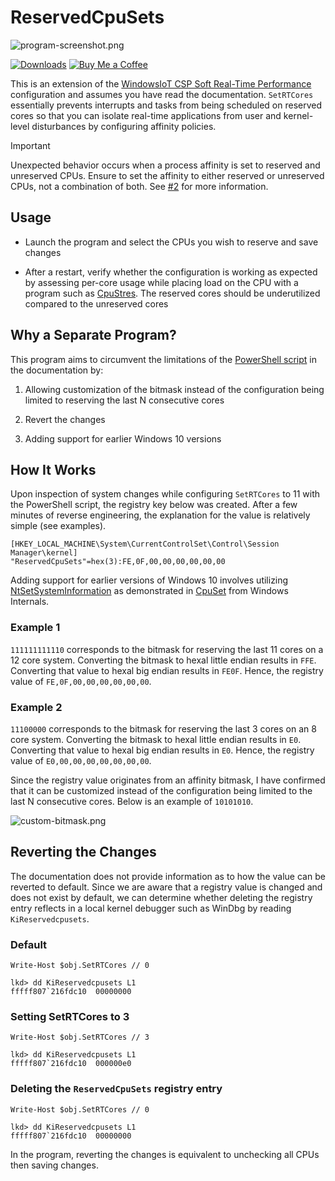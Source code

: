 # ReservedCpuSets

![program-screenshot.png](/assets/img/program-screenshot.png)

[![Downloads](https://img.shields.io/github/downloads/amitxv/ReservedCpuSets/total.svg)](https://github.com/amitxv/ReservedCpuSets/releases) [![Buy Me a Coffee](https://img.shields.io/badge/Buy%20Me%20a%20Coffee-Donate-orange?logo=buy-me-a-coffee)](https://www.buymeacoffee.com/amitxv)

This is an extension of the [WindowsIoT CSP Soft Real-Time Performance](https://learn.microsoft.com/en-us/windows/iot/iot-enterprise/soft-real-time/soft-real-time-device#use-mdm-bridge-wmi-provider-to-configure-the-windowsiot-csp) configuration and assumes you have read the documentation. ``SetRTCores`` essentially prevents interrupts and tasks from being scheduled on reserved cores so that you can isolate real-time applications from user and kernel-level disturbances by configuring affinity policies.

> [!IMPORTANT]
> Unexpected behavior occurs when a process affinity is set to reserved and unreserved CPUs. Ensure to set the affinity to either reserved or unreserved CPUs, not a combination of both. See [#2](https://github.com/amitxv/ReservedCpuSets/issues/2#issuecomment-1805837921) for more information.

## Usage

- Launch the program and select the CPUs you wish to reserve and save changes

- After a restart, verify whether the configuration is working as expected by assessing per-core usage while placing load on the CPU with a program such as [CpuStres](https://learn.microsoft.com/en-us/sysinternals/downloads/cpustres). The reserved cores should be underutilized compared to the unreserved cores

## Why a Separate Program?

This program aims to circumvent the limitations of the [PowerShell script](https://learn.microsoft.com/en-us/windows/iot/iot-enterprise/soft-real-time/soft-real-time-device#use-mdm-bridge-wmi-provider-to-configure-the-windowsiot-csp) in the documentation by:

1. Allowing customization of the bitmask instead of the configuration being limited to reserving the last N consecutive cores

2. Revert the changes

3. Adding support for earlier Windows 10 versions

## How It Works

Upon inspection of system changes while configuring ``SetRTCores`` to 11 with the PowerShell script, the registry key below was created. After a few minutes of reverse engineering, the explanation for the value is relatively simple (see examples).

```
[HKEY_LOCAL_MACHINE\System\CurrentControlSet\Control\Session Manager\kernel]
"ReservedCpuSets"=hex(3):FE,0F,00,00,00,00,00,00
```

Adding support for earlier versions of Windows 10 involves utilizing [NtSetSystemInformation](https://learn.microsoft.com/en-us/windows/win32/sysinfo/ntsetsysteminformation) as demonstrated in [CpuSet](https://github.com/zodiacon/WindowsInternals/tree/master/CpuSet) from Windows Internals.

### Example 1

``111111111110`` corresponds to the bitmask for reserving the last 11 cores on a 12 core system. Converting the bitmask to hexal little endian results in ``FFE``. Converting that value to hexal big endian results in ``FE0F``. Hence, the registry value of ``FE,0F,00,00,00,00,00,00``.

### Example 2

``11100000`` corresponds to the bitmask for reserving the last 3 cores on an 8 core system. Converting the bitmask to hexal little endian results in ``E0``. Converting that value to hexal big endian results in ``E0``. Hence, the registry value of ``E0,00,00,00,00,00,00,00``.

Since the registry value originates from an affinity bitmask, I have confirmed that it can be customized instead of the configuration being limited to the last N consecutive cores. Below is an example of ``10101010``.

![custom-bitmask.png](/assets/img/custom-bitmask.png)

## Reverting the Changes

The documentation does not provide information as to how the value can be reverted to default. Since we are aware that a registry value is changed and does not exist by default, we can determine whether deleting the registry entry reflects in a local kernel debugger such as WinDbg by reading ``KiReservedcpusets``.

### Default

```
Write-Host $obj.SetRTCores // 0

lkd> dd KiReservedcpusets L1
fffff807`216fdc10  00000000
```

### Setting SetRTCores to 3

```
Write-Host $obj.SetRTCores // 3

lkd> dd KiReservedcpusets L1
fffff807`216fdc10  000000e0
```

### Deleting the ``ReservedCpuSets`` registry entry

```
Write-Host $obj.SetRTCores // 0

lkd> dd KiReservedcpusets L1
fffff807`216fdc10  00000000
```

In the program, reverting the changes is equivalent to unchecking all CPUs then saving changes.
